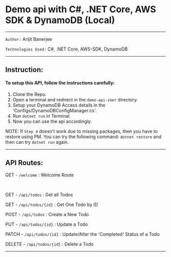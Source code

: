 # Demo api with C#, .NET Core, AWS SDK & DynamoDB (Local)

<hr />

`Author:` Arijit Banerjee

`Technologies Used:` C#, .NET Core, AWS-SDK, DynamoDB

<hr />

## Instruction:

#### To setup this API, follow the instructions carefully:

1.  Clone the Repo.
2.  Open a terminal and redirect in the `demo-api-zeer` directory.
3.  Setup your DynamoDB Access details in the 'Configs/DynamoDBConfigManager.cs'.
4.  Run `dotnet run` in Terminal.
5.  Now you can use the api accordingly.

NOTE: If `Step 4` doesn't work due to missing packages, then you have to restore using PM. You can try the following command: `dotnet restore` and then can try `dotnet run` again.

<hr />

## API Routes:

GET - `/welcome` : Welcome Route

<br />

GET - `/api/todos` : Get all Todos

GET - `/api/todos/{id}` : Get One Todo by ID

POST - `/api/todos` : Create a New Todo

PUT - `/api/todos/{id}` : Update a Todo

PATCH - `/api/todos/{id}` : Update/Alter the 'Completed' Status of a Todo

DELETE - `/api/todos/{id}` : Delete a Todo

<hr />
